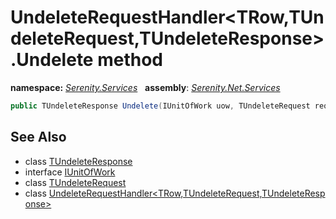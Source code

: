 # UndeleteRequestHandler&lt;TRow,TUndeleteRequest,TUndeleteResponse&gt;.Undelete method
**namespace:** *[Serenity.Services](../../README.md#serenity.services-namespace)*   **assembly**: *[Serenity.Net.Services](../../README.md)*

```csharp
public TUndeleteResponse Undelete(IUnitOfWork uow, TUndeleteRequest request)
```

## See Also

* class [TUndeleteResponse](../Serenity.Net.Services/../UndeleteRequestHandler-3.TUndeleteResponse.md)
* interface [IUnitOfWork](../Serenity.Net.Data/../../Serenity.Data/IUnitOfWork.md)
* class [TUndeleteRequest](../Serenity.Net.Services/../UndeleteRequestHandler-3.TUndeleteRequest.md)
* class [UndeleteRequestHandler&lt;TRow,TUndeleteRequest,TUndeleteResponse&gt;](../UndeleteRequestHandler-3.md)